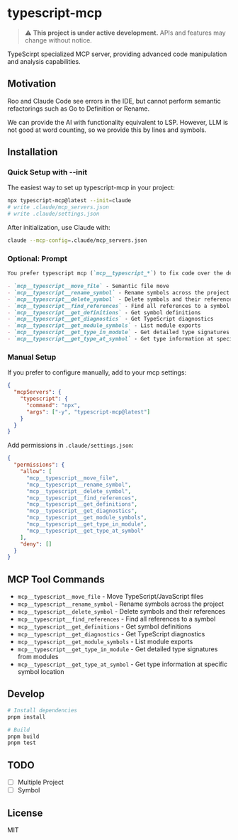 # typescript-mcp

> ⚠️ **This project is under active development.** APIs and features may change without notice.

TypeScirpt specialized MCP server, providing advanced code manipulation and analysis capabilities.

## Motivation

Roo and Claude Code see errors in the IDE, but cannot perform semantic refactorings such as Go to Definition or Rename.

We can provide the AI ​​with functionality equivalent to LSP. However, LLM is not good at word counting, so we provide this by lines and symbols.

## Installation

### Quick Setup with --init

The easiest way to set up typescript-mcp in your project:

```bash
npx typescript-mcp@latest --init=claude
# write .claude/mcp_servers.json
# write .claude/settings.json
```

After initialization, use Claude with:

```bash
claude --mcp-config=.claude/mcp_servers.json
```

### Optional: Prompt

```markdown
You prefer typescript mcp (`mcp__typescript_*`) to fix code over the default `Update` and `Write` tool.

- `mcp__typescript__move_file` - Semantic file move
- `mcp__typescript__rename_symbol` - Rename symbols across the project
- `mcp__typescript__delete_symbol` - Delete symbols and their references
- `mcp__typescript__find_references` - Find all references to a symbol
- `mcp__typescript__get_definitions` - Get symbol definitions
- `mcp__typescript__get_diagnostics` - Get TypeScript diagnostics
- `mcp__typescript__get_module_symbols` - List module exports
- `mcp__typescript__get_type_in_module` - Get detailed type signatures from modules
- `mcp__typescript__get_type_at_symbol` - Get type information at specific symbol
```

### Manual Setup

If you prefer to configure manually, add to your mcp settings:

```json
{
  "mcpServers": {
    "typescript": {
      "command": "npx",
      "args": ["-y", "typescript-mcp@latest"]
    }
  }
}
```

Add permissions in `.claude/settings.json`:

```json
{
  "permissions": {
    "allow": [
      "mcp__typescript__move_file",
      "mcp__typescript__rename_symbol",
      "mcp__typescript__delete_symbol",
      "mcp__typescript__find_references",
      "mcp__typescript__get_definitions",
      "mcp__typescript__get_diagnostics",
      "mcp__typescript__get_module_symbols",
      "mcp__typescript__get_type_in_module",
      "mcp__typescript__get_type_at_symbol"
    ],
    "deny": []
  }
}
```

## MCP Tool Commands

- `mcp__typescript__move_file` - Move TypeScript/JavaScript files
- `mcp__typescript__rename_symbol` - Rename symbols across the project
- `mcp__typescript__delete_symbol` - Delete symbols and their references
- `mcp__typescript__find_references` - Find all references to a symbol
- `mcp__typescript__get_definitions` - Get symbol definitions
- `mcp__typescript__get_diagnostics` - Get TypeScript diagnostics
- `mcp__typescript__get_module_symbols` - List module exports
- `mcp__typescript__get_type_in_module` - Get detailed type signatures from modules
- `mcp__typescript__get_type_at_symbol` - Get type information at specific symbol location

## Develop

```bash
# Install dependencies
pnpm install

# Build
pnpm build
pnpm test
```

## TODO

- [ ] Multiple Project
- [ ] Symbol

## License

MIT
